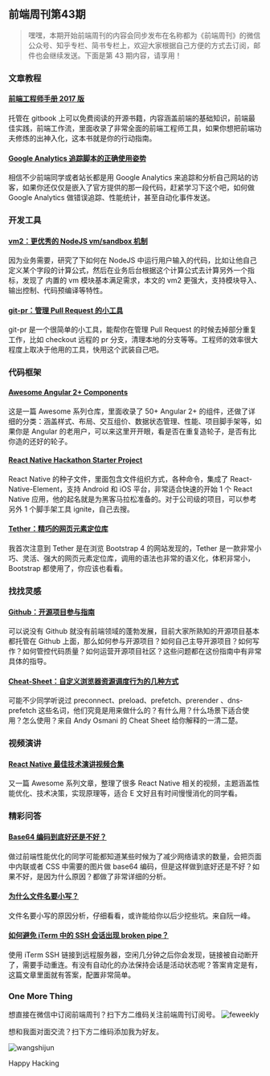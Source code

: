 ## 前端周刊第43期

> 嘿嘿，本期开始前端周刊的内容会同步发布在名称都为《前端周刊》的微信公众号、知乎专栏、简书专栏上，欢迎大家根据自己方便的方式去订阅，邮件也会继续发送。下面是第 43 期内容，请享用！

### 文章教程

#### [前端工程师手册 2017 版](https://frontendmasters.gitbooks.io/front-end-handbook-2017/content/)

托管在 gitbook 上可以免费阅读的开源书籍，内容涵盖前端的基础知识，前端最佳实践，前端工作流，里面收录了非常全面的前端工程师工具，如果你想把前端功夫修炼的出神入化，这本书就是你的行动指南。

#### [Google Analytics 追踪脚本的正确使用姿势](https://philipwalton.com/articles/the-google-analytics-setup-i-use-on-every-site-i-build/)

相信不少前端同学或者站长都是用 Google Analytics 来追踪和分析自己网站的访客，如果你还仅仅是嵌入了官方提供的那一段代码，赶紧学习下这个吧，如何做 Google Analytics 做错误追踪、性能统计，甚至自动化事件发送。

### 开发工具

#### [vm2：更优秀的 NodeJS vm/sandbox 机制](https://github.com/patriksimek/vm2)

因为业务需要，研究了下如何在 NodeJS 中运行用户输入的代码，比如让他自己定义某个字段的计算公式，然后在业务后台根据这个计算公式去计算另外一个指标，发现了 内置的 vm 模块基本满足需求，本文的 vm2 更强大，支持模块导入、输出控制、代码预编译等特性。

#### [git-pr：管理 Pull Request 的小工具](https://gist.github.com/gnarf/5406589)

git-pr 是一个很简单的小工具，能帮你在管理 Pull Request 的时候去掉部分重复工作，比如 checkout 远程的 pr 分支，清理本地的分支等等。工程师的效率很大程度上取决于他用的工具，快用这个武装自己吧。

### 代码框架

#### [Awesome Angular 2+ Components](https://github.com/brillout/awesome-angular-components)

这是一篇 Awesome 系列仓库，里面收录了 50+ Angular 2+ 的组件，还做了详细的分类：涵盖样式、布局、交互组价、数据状态管理、性能、项目脚手架等，如果你是 Angular 的老用户，可以来这里开开眼，看是否在重复造轮子，是否有比你造的还好的轮子。

#### [React Native Hackathon Starter Project](https://github.com/dabit3/react-native-hackathon-starter)

React Native 的种子文件，里面包含文件组织方式，各种命令，集成了 React-Native-Element，支持 Android 和 iOS 平台，非常适合快速的开始 1 个 React Native 应用，他的起名就是为黑客马拉松准备的。对于公司级的项目，可以参考另外 1 个脚手架工具 ignite，自己去搜。

#### [Tether：精巧的网页元素定位库](http://tether.io/)

我首次注意到 Tether 是在浏览 Bootstrap 4 的网站发现的，Tether 是一款非常小巧、灵活、强大的网页元素定位库，调用的语法也非常的语义化，体积非常小，Bootstrap 都使用了，你应该也看看。

### 找找灵感

#### [Github：开源项目参与指南](https://opensource.guide/)

可以说没有 Github 就没有前端领域的蓬勃发展，目前大家所熟知的开源项目基本都托管在 Github 上面，那么如何参与开源项目？如何自己主导开源项目？如何写作？如何管控代码质量？如何运营开源项目社区？这些问题都在这份指南中有非常具体的指导。

#### [Cheat-Sheet：自定义浏览器资源调度行为的几种方式](https://twitter.com/addyosmani/status/743571393174872064)

可能不少同学听说过 preconnect、preload、prefetch、prerender 、dns-prefetch 这些名词，他们究竟是用来做什么的？有什么用？什么场景下适合使用？怎么使用？来自 Andy Osmani 的 Cheat Sheet 给你解释的一清二楚。

### 视频演讲

#### [React Native 最佳技术演讲视频合集](https://github.com/tiaanduplessis/awesome-react-native-talks)

又一篇 Awesome 系列文章，整理了很多 React Native 相关的视频，主题涵盖性能优化、技术决策，实现原理等，适合 E 文好且有时间慢慢消化的同学看。

### 精彩问答

#### [Base64 编码到底好还是不好？](https://csswizardry.com/2017/02/base64-encoding-and-performance/)

做过前端性能优化的同学可能都知道某些时候为了减少网络请求的数量，会把页面中内联或者 CSS 中需要的图片做 base64 编码，但是这样做到底好还是不好？如果不好，是因为什么原因？都做了非常详细的分析。

#### [为什么文件名要小写？](http://www.ruanyifeng.com/blog/2017/02/filename-should-be-lowercase.html)

文件名要小写的原因分析，仔细看看，或许能给你以后少挖些坑。来自阮一峰。

#### [如何避免 iTerm 中的 SSH 会话出现 broken pipe？](https://twitter.com/arrix/status/2386444332)

使用 iTerm SSH 链接到远程服务器，空闲几分钟之后你会发现，链接被自动断开了，需要手动重连。有没有自动化的办法保持会话是活动状态呢？答案肯定是有，这篇文章里面就有答案，配置非常简单。

### One More Thing

想直接在微信中订阅前端周刊？扫下方二维码关注前端周刊订阅号。
![feweekly](http://www.feweekly.com/img/src/weekly/feweekly/qrcode.jpg)


想和我面对面交流？扫下方二维码添加我为好友。

![wangshijun](http://www.feweekly.com/img/src/weekly/feweekly/wangshijun.jpg)

Happy Hacking
